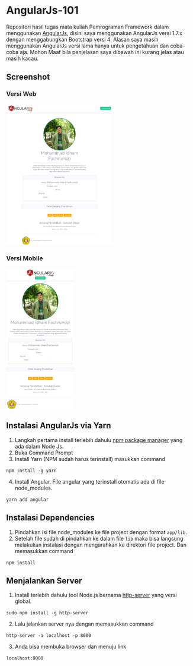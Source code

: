 # AngularJs-101
Repositori hasil tugas mata kuliah Pemrograman Framework dalam menggunakan [AngularJs](https://github.com/angular/angular.js), disini saya menggunakan AngularJs versi 1.7.x dengan menggabungkan Bootstrap versi 4. Alasan saya masih menggunakan AngularJs versi lama hanya untuk pengetahuan dan coba-coba aja. Mohon Maaf bila penjelasan saya dibawah ini kurang jelas atau masih kacau.

## Screenshot

### Versi Web
<img src="ss/fullpage-web.jpg" height="380">

### Versi Mobile
<img src="ss/fullpage-responsive.jpg" height="380"> 

## Instalasi AngularJs via Yarn
1. Langkah pertama install terlebih dahulu [npm package manager](https://nodejs.org/en/download/) yang ada dalam Node Js. 
2. Buka Command Prompt
3. Install Yarn (NPM sudah harus terinstall) masukkan command 
```
npm install -g yarn
```
4. Install Angular. File angular yang terinstall otomatis ada di file node_modules.
```
yarn add angular
``` 

## Instalasi Dependencies
1. Pindahkan isi file node_modules ke file project dengan format ```app/lib```.
2. Setelah file sudah di pindahkan ke dalam file ```lib``` maka bisa langsung melakukan instalasi dengan mengarahkan ke direktori file project. Dan memasukkan command
```
npm install
```

## Menjalankan Server
1. Install terlebih dahulu tool Node.js bernama [http-server](https://github.com/indexzero/http-server) yang versi global.
```
sudo npm install -g http-server
```
2. Lalu jalankan server nya dengan memasukkan command 
```
http-server -a localhost -p 8000
```
3. Anda bisa membuka browser dan menuju link 
```
localhost:8000
```

